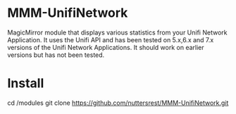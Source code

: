 # MMM-UnifiNetwork
MagicMirror module that displays various statistics from your Unifi Network Application. It uses the Unifi API and has been tested on 5.x,6.x and 7.x versions of the Unifi Network Applications. It should work on earlier versions but has not been tested.

# Install
cd <Your MagicMirror Directory>/modules
git clone https://github.com/nuttersrest/MMM-UnifiNetwork.git
  
